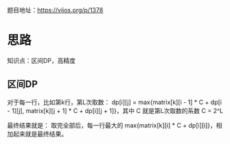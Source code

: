 题目地址：https://vijos.org/p/1378
# 思路

知识点：区间DP，高精度

## 区间DP

对于每一行，比如第k行，第L次取数：
dp[i][j] = max{matrix[k][i - 1] * C + dp[i - 1][j], matrix[k][j + 1] * C + dp[i][j + 1]}，其中 C 就是第L次取数的系数 C = 2^L

最终结果就是：
取完全部后，每一行最大的 max{matrix[k][i] * C + dp[i][i]}，相加起来就是最终结果。